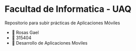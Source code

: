 # Facultad de Informatica - UAQ
Repositorio para subir prácticas de Aplicaciones Móviles
- 👤 Rosas Gael
- 📄 315404
- 📜 Desarrollo de Aplicaciones Moviles



